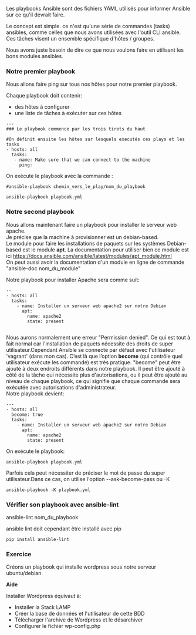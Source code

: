Les playbooks Ansible  sont  des fichiers YAML utilisés pour informer Ansible sur ce qu'il devrait faire.

Le concept est simple. ce n'est qu'une série de commandes (tasks) ansibles, comme celles que nous avons utilisées avec l'outil CLI ansible. Ces tâches visent un ensemble spécifique d'hôtes / groupes.   

Nous avons juste besoin de dire ce que nous voulons faire en utilisant les bons modules ansibles.   


### Notre premier playbook ###
 
Nous allons faire ping sur tous nos hôtes pour notre premier playbook.

Chaque playbook doit contenir:
* des hôtes à configurer
* une liste de tâches à exécuter sur ces hôtes 

```
---
### Le playbook commence par les trois tirets du haut

#On définit ensuite les hôtes sur lesquels executés ces plays et les tasks
- hosts: all
  tasks:
   - name: Make sure that we can connect to the machine
     ping:

```

On exécute le playbook avec la commande :

```
#ansible-playbook chemin_vers_le_play/nom_du_playbook

ansible-playbook playbook.yml
```
### Notre second playbook  ###

Nous allons maintenant faire un playbook pour installer le serveur web apache.  
Je précise que la machine à provisionner est un debian-based.  
Le module pour faire les installations de paquets sur les systèmes Debian-based est le module **apt**. La documentation pour utiliser bien ce module est ici https://docs.ansible.com/ansible/latest/modules/apt_module.html  
On peut aussi avoir la documentation d'un module en ligne de commande "ansible-doc nom_du_module"
   

Notre playbook pour installer Apache sera comme suit:   

```
--
- hosts: all
  tasks:
    - name: Installer un serveur web apache2 sur notre Debian
      apt:
        name: apache2
        state: present


```
Nous aurons normalement une erreur "Permission denied". Ce qui est tout à fait normal car l'installation de paquets nécessite des droits de super utilisateur.Cependant Ansible se connecte par défaut avec l'utilisateur 'vagrant' (dans mon cas). C’est là que l’option **become** (qui contrôle quel utilisateur exécute les commande) est très pratique. "become" peut être ajouté à deux endroits différents dans notre playbook. Il peut être ajouté à côté de la tâche qui nécessite plus d'autorisations, ou il peut être ajouté au niveau de chaque playbook, ce qui signifie que chaque commande sera exécutée avec autorisations d'administrateur.   
Notre playbook devient:
``` 
---
- hosts: all
  become: true
  tasks:
    - name: Installer un serveur web apache2 sur notre Debian
      apt:
        name: apache2
        state: present
```

On exécute le playbook:  
```
ansible-playbook playbook.yml
```

Parfois cela peut nécessiter de préciser le mot de passe du super utilisateur.Dans ce cas, on utilise l'option --ask-become-pass  ou -K   
```
ansible-playbook -K playbook.yml
```

### Vérifier son playbook avec ansible-lint ###
ansible-lint nom_du_playbook

ansible lint doit cependant être installé avec pip

```
pip install ansible-lint
```

### Exercice ###
Créons un playbook qui installe wordpress sous notre serveur ubuntu/debian.   
    
**Aide**   

Installer Wordpress équivaut à:
* Installer la Stack LAMP
* Créer la base de données et l'utilisateur de cette BDD
* Télécharger l'archive de Wordpress et le désarchiver
* Configurer le fichier wp-config.php
